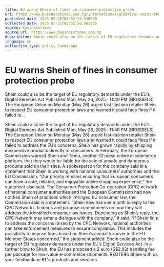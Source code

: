 ```yaml
---
title: EU warns Shein of fines in consumer protection probe
url: https://www.businesstimes.com.sg/international/global/eu-warns-shein-fines-consumer-protection-probe
published_date: 2025-05-26T03:52:55.830000
collected_date: 2025-05-31T03:52:56.901555
source: Businesstimes
source_url: https://www.businesstimes.com.sg
description: Shein could also be the target of EU regulatory demands under the EU’s Digital Services Act Published Mon, May 26, 2025 · 11:40 PM [BRUSSELS] The European Union on Monday (May 26) urged fast-fashion retailer Shein to respect EU consumer protection laws and warned it could face fines if it failed to...
language: en
collection_type: policy_landscape
---
```


# EU warns Shein of fines in consumer protection probe

Shein could also be the target of EU regulatory demands under the EU’s Digital Services Act Published Mon, May 26, 2025 · 11:40 PM [BRUSSELS] The European Union on Monday (May 26) urged fast-fashion retailer Shein to respect EU consumer protection laws and warned it could face fines if it failed to...

Shein could also be the target of EU regulatory demands under the EU’s Digital Services Act Published Mon, May 26, 2025 · 11:40 PM [BRUSSELS] The European Union on Monday (May 26) urged fast-fashion retailer Shein to respect EU consumer protection laws and warned it could face fines if it failed to address the EU’s concerns.
 Shein has grown rapidly by shipping inexpensive products directly to consumers. In February, the European Commission warned Shein and Temu, another Chinese online e-commerce platform, that they would be liable for the sale of unsafe and dangerous products sold on their sites.
 A spokesperson for the company said in a statement that Shein is working with national consumers’ authorities and the EU Commission.
 “Our priority remains ensuring that European consumers can have a safe, reliable, and enjoyable online shopping experience,” the statement also said.
 The Consumer Protection Co-operation (CPC) network of national consumer authorities and the European Commission had now notified Shein of practices which infringed EU consumer law, the Commission said in a statement.
 “Shein now has one month to reply to the CPC Network’s findings and propose commitments on how they will address the identified consumer law issues. Depending on Shein’s reply, the CPC Network may enter a dialogue with the company,” it said.
 “If Shein fails to address the concerns raised by the CPC Network, national authorities can take enforcement measures to ensure compliance. This includes the possibility to impose fines based on Shein’s annual turnover in the EU Member States concerned,” the statement added.
 Shein could also be the target of EU regulatory demands under the EU’s Digital Services Act.
 In a further blow to Shein, the EU has proposed a 2 euro (S$2.92) handling fee per package for low-value e-commerce shipments. REUTERS Share with us your feedback on BT's products and services